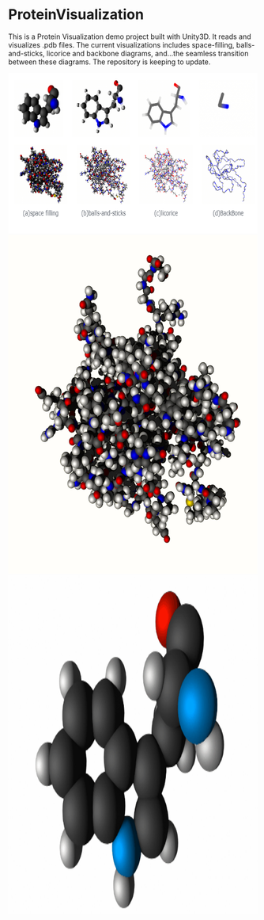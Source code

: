 # ProteinVisualization

This is a Protein Visualization demo project built with Unity3D. It reads and visualizes .pdb files. The current visualizations includes space-filling, balls-and-sticks, licorice and backbone diagrams, and...the seamless transition between these diagrams. The repository is keeping to update.
<!-- ![ProteinVisualization](https://github.com/LixiangZhao98/ProteinVisualization/blob/master/Assets/my/pic/protein1.png "diagrams")
![ProteinVisualization](https://github.com/LixiangZhao98/ProteinVisualization/blob/master/Assets/my/pic/protein2.png "space-filling") -->
<div align=center>
<img src="https://github.com/LixiangZhao98/ProteinVisualization/blob/master/Assets/my/pic/protein1.png" width="664" height="324"> <width="664" height="324"/>
</div>

<div align=center>
<img src="https://github.com/LixiangZhao98/ProteinVisualization/blob/master/Assets/my/pic/protein2.png" width="615" height="684"> <width="615" height="684"/>
</div>

<div align=center>
<img src="https://github.com/LixiangZhao98/ProteinVisualization/blob/master/Assets/my/pic/transition.gif" width="615" height="684"> <width="615" height="684"/>
</div>